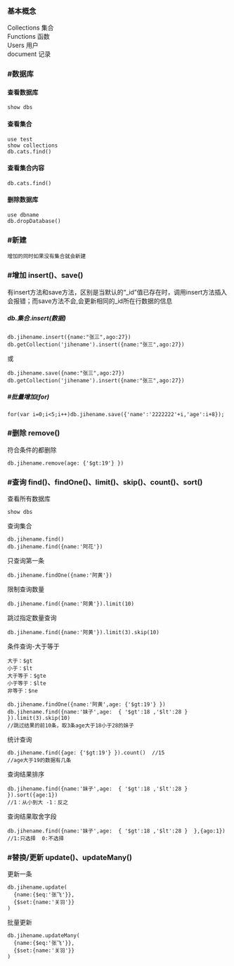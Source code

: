 ### 基本概念
Collections 集合   
Functions   函数   
Users       用户   
document    记录    
### #数据库
#### 查看数据库
```
show dbs
```
#### 查看集合
```
use test
show collections
db.cats.find()
```
#### 查看集合内容
```
db.cats.find()
```
#### 删除数据库
```
use dbname
db.dropDatabase()
```
### #新建
```
增加的同时如果没有集合就会新建
```
### #增加 insert()、save() 
有insert方法和save方法，区别是当默认的“_id”值已存在时，调用insert方法插入会报错；而save方法不会,会更新相同的_id所在行数据的信息
##### db.集合.insert(数据)
```
db.jihename.insert({name:"张三",ago:27})
db.getCollection('jihename').insert({name:"张三",ago:27})
```
或
```
db.jihename.save({name:"张三",ago:27})
db.getCollection('jihename').insert({name:"张三",ago:27})
```
##### #批量增加(for)
```
for(var i=0;i<5;i++)db.jihename.save({'name':'2222222'+i,'age':i+8});
```
### #删除 remove()
符合条件的都删除
```
db.jihename.remove(age: {'$gt:19'} })
```
### #查询 find()、findOne()、limit()、skip()、count()、sort() 
查看所有数据库
```
show dbs
```
查询集合
```
db.jihename.find()
db.jihename.find({name:'阿花'})
```
只查询第一条
```
db.jihename.findOne({name:'阿黄'})
```
限制查询数量
```
db.jihename.find({name:'阿黄'}).limit(10)
```
跳过指定数量查询
```
db.jihename.find({name:'阿黄'}).limit(3).skip(10)
```
条件查询-大于等于
```
大于：$gt
小于：$lt
大于等于：$gte
小于等于：$lte
非等于：$ne

db.jihename.findOne({name:'阿黄',age: {'$gt:19'} })
db.jihename.find({name:'妹子',age:  { '$gt':18 ,'$lt':28 }  }).limit(3).skip(10)
//跳过结果的前10条，取3条age大于18小于28的妹子
```
统计查询
```
db.jihename.find({age: {'$gt:19'} }).count()  //15
//age大于19的数据有几条 
```
查询结果排序
```
db.jihename.find({name:'妹子',age:  { '$gt':18 ,'$lt':28 }  }).sort({age:1})
//1：从小到大 -1：反之
```
查询结果取舍字段
```
db.jihename.find({name:'妹子',age:  { '$gt':18 ,'$lt':28 }  },{ago:1})
//1:只选择  0:不选择

```
### #替换/更新 update()、updateMany() 
更新一条
```
db.jihename.update(
  {name:{$eq:'张飞'}},
  {$set:{name:'关羽'}}
)
```
批量更新
```
db.jihename.updateMany(
  {name:{$eq:'张飞'}},
  {$set:{name:'关羽'}}
)
```
